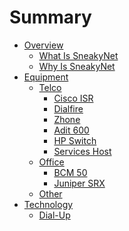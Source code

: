 # Summary

- [Overview]()
  - [What Is SneakyNet](./overview/what.md)
  - [Why Is SneakyNet](./overview/why.md)
- [Equipment](./equipment/index.md)
  - [Telco](./equipment/telco/index.md)
    - [Cisco ISR](./equipment/telco/isr.md)
    - [Dialfire](./equipment/telco/dialfire.md)
    - [Zhone](./equipment/telco/zhone.md)
    - [Adit 600](./equipment/telco/adit.md)
    - [HP Switch](./equipment/telco/etherswitch.md)
    - [Services Host](./equipment/telco/server.md)
  - [Office](./equipment/office/index.md)
    - [BCM 50](./equipment/office/bcm50.md)
    - [Juniper SRX](./equipment/office/srx220.md)
  - [Other](./equipment/other/index.md)
- [Technology]()
  - [Dial-Up](./tech/dialup.md)
